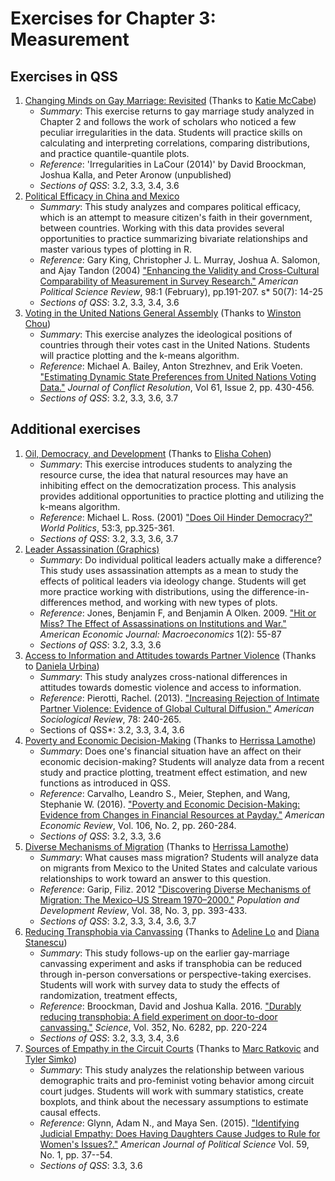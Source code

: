 # Exercises for Chapter 3: Measurement
## Exercises in QSS
1. [Changing Minds on Gay Marriage: Revisited](gay-marriage-revisited) (Thanks to [Katie McCabe](https://github.com/ktmccabe))
   * *Summary*: This exercise returns to gay marriage study analyzed in Chapter 2 and follows the work of scholars who noticed a few peculiar irregularities in the data. Students will practice skills on calculating and interpreting correlations, comparing distributions, and practice quantile-quantile plots.
   * *Reference*: 'Irregularities in LaCour (2014)' by David Broockman, Joshua Kalla, and Peter Aronow (unpublished)
   * *Sections of QSS*: 3.2, 3.3, 3.4, 3.6
2. [Political Efficacy in China and Mexico](political-efficacy)
   * *Summary*: This study analyzes and compares political efficacy, which is an attempt to measure citizen's faith in their government, between countries. Working with this data provides several opportunities to practice summarizing bivariate relationships and master various types of plotting in R.
   * *Reference*: Gary King, Christopher J. L. Murray, Joshua A. Salomon, and Ajay Tandon (2004) ["Enhancing the Validity and Cross-Cultural Comparability of Measurement in Survey Research."](https://doi.org/10.1017/S000305540400108X) *American Political Science Review*, 98:1 (February), pp.191-207.
s* 50(7): 14-25
   * *Sections of QSS*: 3.2, 3.3, 3.4, 3.6
3. [Voting in the United Nations General Assembly](un-voting) (Thanks to [Winston Chou](https://github.com/winston-chou))
   * *Summary*: This exercise analyzes the ideological positions of countries through their votes cast in the United Nations. Students will practice plotting and the k-means algorithm.
   * *Reference*: Michael A. Bailey, Anton Strezhnev, and Erik Voeten. ["Estimating Dynamic State Preferences from United Nations Voting Data."](https://doi.org/10.1177/0022002715595700) *Journal of Conflict Resolution*, Vol 61, Issue 2, pp. 430-456.
   * *Sections of QSS*: 3.2, 3.3, 3.6, 3.7

## Additional exercises
1. [Oil, Democracy, and Development](oil-democracy) (Thanks to [Elisha Cohen](https://github.com/ecohen13))
   * *Summary*: This exercise introduces students to analyzing the resource curse, the idea that natural resources may have an inhibiting effect on the democratization process. This analysis provides additional opportunities to practice plotting and utilizing the k-means algorithm.
   * *Reference*: Michael L. Ross. (2001) ["Does Oil Hinder Democracy?"](https://doi.org/10.1353/wp.2001.0011) *World Politics*, 53:3, pp.325-361.
   * *Sections of QSS*: 3.2, 3.3, 3.6, 3.7
2. [Leader Assassination (Graphics)](leader-assassination-graphs)
   * *Summary*: Do individual political leaders actually make a difference? This study uses assassination attempts as a mean to study the effects of political leaders via ideology change. Students will get more practice working with distributions, using the difference-in-differences method, and working with new types of plots.
   * *Reference*: Jones, Benjamin F, and Benjamin A Olken. 2009. ["Hit or Miss? The Effect of Assassinations on Institutions and War."](http://dx.doi.org/10.1257/mac.1.2.55) *American Economic Journal: Macroeconomics* 1(2): 55-87
   * *Sections of QSS*: 3.2, 3.3, 3.6
3. [Access to Information and Attitudes towards Partner Violence](partner-violence) (Thanks to [Daniela Urbina](https://github.com/danielaurbina))
   * *Summary*: This study analyzes cross-national differences in attitudes towards domestic violence and access to information.
   * *Reference*: Pierotti, Rachel. (2013). ["Increasing Rejection of Intimate Partner Violence: Evidence of Global Cultural Diffusion."](http://dx.doi.org/10.1177/0003122413480363) *American Sociological Review*, 78: 240-265.
   * Sections of QSS*: 3.2, 3.3, 3.4, 3.6
4. [Poverty and Economic Decision-Making](poverty-decision) (Thanks to [Herrissa Lamothe](https://github.com/hlamothe))
   * *Summary*: Does one's financial situation have an affect on their economic decision-making? Students will analyze data from a recent study and practice plotting, treatment effect estimation, and new functions as introduced in QSS.
   * *Reference*: Carvalho, Leandro S., Meier, Stephen, and Wang, Stephanie W. (2016). ["Poverty and Economic Decision-Making: Evidence from Changes in Financial Resources at Payday."](http://dx.doi.org/10.1257/aer.20140481) *American Economic Review*, Vol. 106, No. 2, pp. 260-284.
   * *Sections of QSS*: 3.2, 3.3, 3.6
5. [Diverse Mechanisms of Migration](migration-mechanism) (Thanks to [Herrissa Lamothe](https://github.com/hlamothe))
   * *Summary*: What causes mass migration? Students will analyze data on migrants from Mexico to the United States and calculate various relationships to work toward an answer to this question.
   * *Reference*: Garip, Filiz. 2012 ["Discovering Diverse Mechanisms of Migration: The Mexico–US Stream 1970–2000."](https://dx.doi.org/10.1111/j.1728-4457.2012.00510.x) *Population and Development Review*, Vol. 38, No. 3, pp. 393-433.
   * *Sections of QSS*: 3.2, 3.3, 3.4, 3.6, 3.7
6. [Reducing Transphobia via Canvassing](reducing-transphobia) (Thanks to [Adeline Lo](https://github.com/adelinelo) and [Diana Stanescu](https://github.com/dmstanescu))
   * *Summary*: This study follows-up on the earlier gay-marriage canvassing experiment and asks if transphobia can be reduced through in-person conversations or perspective-taking exercises. Students will work with survey data to study the effects of randomization, treatment effects,
   * *Reference*: Broockman, David and Joshua Kalla. 2016. ["Durably reducing transphobia: A field experiment on door-to-door canvassing."](https://dx.doi.org/10.1126/science.aad9713) *Science*, Vol. 352, No. 6282, pp. 220-224
   * *Sections of QSS*: 3.2, 3.3, 3.4, 3.6
7. [Sources of Empathy in the Circuit Courts](empathy-in-courts) (Thanks to [Marc Ratkovic](https://github.com/ratkovic) and [Tyler Simko](https://github.com/tylersimko))
   * *Summary*: This study analyzes the relationship between various demographic traits and pro-feminist voting behavior among circuit court judges. Students will work with summary statistics, create boxplots, and think about the necessary assumptions to estimate causal effects.
   * *Reference*: Glynn, Adam N., and Maya Sen. (2015). ["Identifying Judicial Empathy: Does Having Daughters Cause Judges to Rule for Women's Issues?."](https://doi.org/10.1111/ajps.12118) *American Journal of Political Science* Vol. 59, No. 1, pp. 37--54.
   * *Sections of QSS*: 3.3, 3.6
